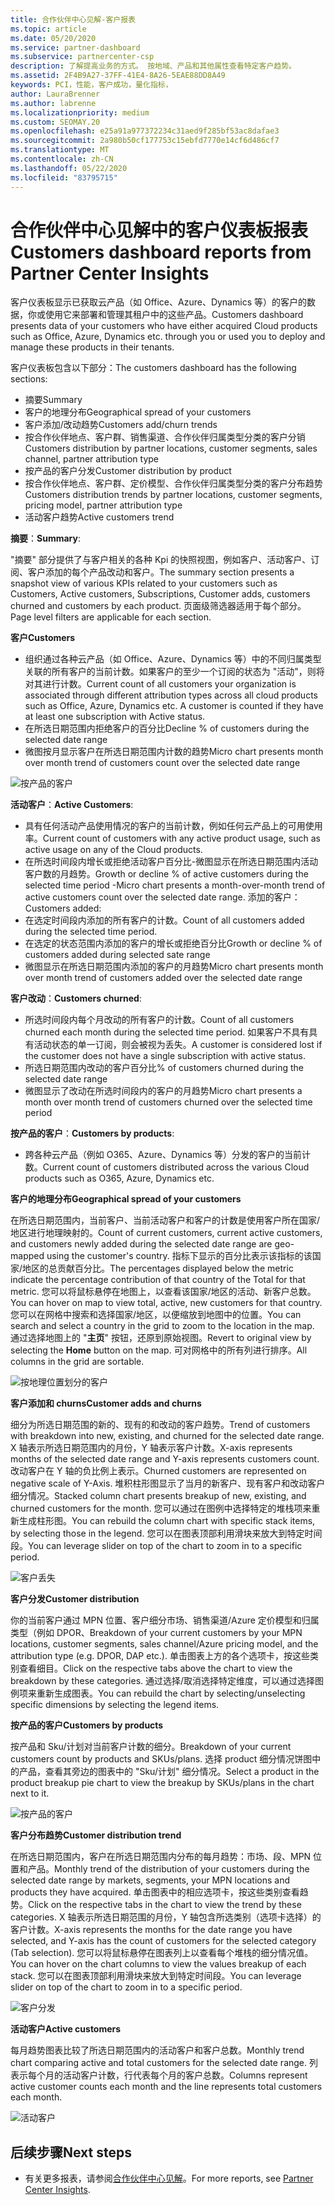 ```yaml
---
title: 合作伙伴中心见解-客户报表
ms.topic: article
ms.date: 05/20/2020
ms.service: partner-dashboard
ms.subservice: partnercenter-csp
description: 了解提高业务的方式。 按地域、产品和其他属性查看特定客户趋势。
ms.assetid: 2F4B9A27-37FF-41E4-8A26-5EAE88DD8A49
keywords: PCI，性能，客户成功，量化指标，
author: LauraBrenner
ms.author: labrenne
ms.localizationpriority: medium
ms.custom: SEOMAY.20
ms.openlocfilehash: e25a91a977372234c31aed9f285bf53ac8dafae3
ms.sourcegitcommit: 2a980b50cf177753c15ebfd7770e14cf6d486cf7
ms.translationtype: MT
ms.contentlocale: zh-CN
ms.lasthandoff: 05/22/2020
ms.locfileid: "83795715"
---
```

# <a name="customers-dashboard-reports-from-partner-center-insights"></a><span data-ttu-id="806b8-105">合作伙伴中心见解中的客户仪表板报表</span><span class="sxs-lookup"><span data-stu-id="806b8-105">Customers dashboard reports from Partner Center Insights</span></span>

<span data-ttu-id="806b8-106">客户仪表板显示已获取云产品（如 Office、Azure、Dynamics 等）的客户的数据，你或使用它来部署和管理其租户中的这些产品。</span><span class="sxs-lookup"><span data-stu-id="806b8-106">Customers dashboard presents data of your customers who have either acquired Cloud products such as Office, Azure, Dynamics etc. through you or used you to deploy and manage these products in their tenants.</span></span> 
 
<span data-ttu-id="806b8-107">客户仪表板包含以下部分：</span><span class="sxs-lookup"><span data-stu-id="806b8-107">The customers dashboard has the following sections:</span></span> 

- <span data-ttu-id="806b8-108">摘要</span><span class="sxs-lookup"><span data-stu-id="806b8-108">Summary</span></span>  
- <span data-ttu-id="806b8-109">客户的地理分布</span><span class="sxs-lookup"><span data-stu-id="806b8-109">Geographical spread of your customers</span></span> 
- <span data-ttu-id="806b8-110">客户添加/改动趋势</span><span class="sxs-lookup"><span data-stu-id="806b8-110">Customers add/churn trends</span></span> 
- <span data-ttu-id="806b8-111">按合作伙伴地点、客户群、销售渠道、合作伙伴归属类型分类的客户分销</span><span class="sxs-lookup"><span data-stu-id="806b8-111">Customers distribution by partner locations, customer segments, sales channel, partner attribution type</span></span> 
- <span data-ttu-id="806b8-112">按产品的客户分发</span><span class="sxs-lookup"><span data-stu-id="806b8-112">Customer distribution by product</span></span> 
- <span data-ttu-id="806b8-113">按合作伙伴地点、客户群、定价模型、合作伙伴归属类型分类的客户分布趋势</span><span class="sxs-lookup"><span data-stu-id="806b8-113">Customers distribution trends by partner locations, customer segments, pricing model, partner attribution type</span></span> 
- <span data-ttu-id="806b8-114">活动客户趋势</span><span class="sxs-lookup"><span data-stu-id="806b8-114">Active customers trend</span></span> 

<span data-ttu-id="806b8-115">**摘要**：</span><span class="sxs-lookup"><span data-stu-id="806b8-115">**Summary**:</span></span>

<span data-ttu-id="806b8-116">"摘要" 部分提供了与客户相关的各种 Kpi 的快照视图，例如客户、活动客户、订阅、客户添加的每个产品改动和客户。</span><span class="sxs-lookup"><span data-stu-id="806b8-116">The summary section presents a snapshot view of various KPIs related to your customers such as Customers, Active customers, Subscriptions, Customer adds, customers churned and customers by each product.</span></span> <span data-ttu-id="806b8-117">页面级筛选器适用于每个部分。</span><span class="sxs-lookup"><span data-stu-id="806b8-117">Page level filters are applicable for each section.</span></span>

<span data-ttu-id="806b8-118">**客户**</span><span class="sxs-lookup"><span data-stu-id="806b8-118">**Customers**</span></span>

- <span data-ttu-id="806b8-119">组织通过各种云产品（如 Office、Azure、Dynamics 等）中的不同归属类型关联的所有客户的当前计数。如果客户的至少一个订阅的状态为 "活动"，则将对其进行计数。</span><span class="sxs-lookup"><span data-stu-id="806b8-119">Current count of all customers your organization is associated through different attribution types across all cloud products such as Office, Azure, Dynamics etc. A customer is counted if they have at least one subscription with Active status.</span></span>  
- <span data-ttu-id="806b8-120">在所选日期范围内拒绝客户的百分比</span><span class="sxs-lookup"><span data-stu-id="806b8-120">Decline % of customers during the selected date range</span></span> 
- <span data-ttu-id="806b8-121">微图按月显示客户在所选日期范围内计数的趋势</span><span class="sxs-lookup"><span data-stu-id="806b8-121">Micro chart presents month over month trend of customers count over the selected date range</span></span>

![按产品的客户](images/pci/customerproduct.png)

<span data-ttu-id="806b8-123">**活动客户**：</span><span class="sxs-lookup"><span data-stu-id="806b8-123">**Active Customers**:</span></span>

- <span data-ttu-id="806b8-124">具有任何活动产品使用情况的客户的当前计数，例如任何云产品上的可用使用率。</span><span class="sxs-lookup"><span data-stu-id="806b8-124">Current count of customers with any active product usage, such as active usage on any of the Cloud products.</span></span> 
- <span data-ttu-id="806b8-125">在所选时间段内增长或拒绝活动客户百分比-微图显示在所选日期范围内活动客户数的月趋势。</span><span class="sxs-lookup"><span data-stu-id="806b8-125">Growth or decline % of active customers during the selected time period -Micro chart presents a month-over-month trend of active customers count over the selected date range.</span></span>
<span data-ttu-id="806b8-126">添加的客户：</span><span class="sxs-lookup"><span data-stu-id="806b8-126">Customers added:</span></span>
- <span data-ttu-id="806b8-127">在选定时间段内添加的所有客户的计数。</span><span class="sxs-lookup"><span data-stu-id="806b8-127">Count of all customers added during the selected time period.</span></span>
- <span data-ttu-id="806b8-128">在选定的状态范围内添加的客户的增长或拒绝百分比</span><span class="sxs-lookup"><span data-stu-id="806b8-128">Growth or decline % of customers added during selected sate range</span></span> 
- <span data-ttu-id="806b8-129">微图显示在所选日期范围内添加的客户的月趋势</span><span class="sxs-lookup"><span data-stu-id="806b8-129">Micro chart presents month over month trend of customers added over the selected date range</span></span> 

<span data-ttu-id="806b8-130">**客户改动**：</span><span class="sxs-lookup"><span data-stu-id="806b8-130">**Customers churned**:</span></span>
- <span data-ttu-id="806b8-131">所选时间段内每个月改动的所有客户的计数。</span><span class="sxs-lookup"><span data-stu-id="806b8-131">Count of all customers churned each month during the selected time period.</span></span> <span data-ttu-id="806b8-132">如果客户不具有具有活动状态的单一订阅，则会被视为丢失。</span><span class="sxs-lookup"><span data-stu-id="806b8-132">A customer is considered lost if the customer does not have a single subscription with active status.</span></span> 
- <span data-ttu-id="806b8-133">所选日期范围内改动的客户百分比</span><span class="sxs-lookup"><span data-stu-id="806b8-133">% of customers churned during the selected date range</span></span> 
- <span data-ttu-id="806b8-134">微图显示了改动在所选时间段内的客户的月趋势</span><span class="sxs-lookup"><span data-stu-id="806b8-134">Micro chart presents a month over month trend of customers churned over the selected time period</span></span> 
 
<span data-ttu-id="806b8-135">**按产品的客户**：</span><span class="sxs-lookup"><span data-stu-id="806b8-135">**Customers by products**:</span></span>
- <span data-ttu-id="806b8-136">跨各种云产品（例如 O365、Azure、Dynamics 等）分发的客户的当前计数。</span><span class="sxs-lookup"><span data-stu-id="806b8-136">Current count of customers distributed across the various Cloud products such as O365, Azure, Dynamics etc.</span></span>  

<span data-ttu-id="806b8-137">**客户的地理分布**</span><span class="sxs-lookup"><span data-stu-id="806b8-137">**Geographical spread of your customers**</span></span>

<span data-ttu-id="806b8-138">在所选日期范围内，当前客户、当前活动客户和客户的计数是使用客户所在国家/地区进行地理映射的。</span><span class="sxs-lookup"><span data-stu-id="806b8-138">Count of current customers, current active customers, and customers newly added during the selected date range are geo-mapped using the customer's country.</span></span> <span data-ttu-id="806b8-139">指标下显示的百分比表示该指标的该国家/地区的总贡献百分比。</span><span class="sxs-lookup"><span data-stu-id="806b8-139">The percentages displayed below the metric indicate the percentage contribution of that country of the Total for that metric.</span></span> <span data-ttu-id="806b8-140">您可以将鼠标悬停在地图上，以查看该国家/地区的活动、新客户总数。</span><span class="sxs-lookup"><span data-stu-id="806b8-140">You can hover on map to view total, active, new customers for that country.</span></span> <span data-ttu-id="806b8-141">您可以在网格中搜索和选择国家/地区，以便缩放到地图中的位置。</span><span class="sxs-lookup"><span data-stu-id="806b8-141">You can search and select a country in the grid to zoom to the location in the map.</span></span> <span data-ttu-id="806b8-142">通过选择地图上的 "**主页**" 按钮，还原到原始视图。</span><span class="sxs-lookup"><span data-stu-id="806b8-142">Revert to original view by selecting the **Home** button on the map.</span></span> <span data-ttu-id="806b8-143">可对网格中的所有列进行排序。</span><span class="sxs-lookup"><span data-stu-id="806b8-143">All columns in the grid are sortable.</span></span>  

![按地理位置划分的客户](images/pci/customersgeo.png)

<span data-ttu-id="806b8-145">**客户添加和 churns**</span><span class="sxs-lookup"><span data-stu-id="806b8-145">**Customer adds and churns**</span></span>

<span data-ttu-id="806b8-146">细分为所选日期范围的新的、现有的和改动的客户趋势。</span><span class="sxs-lookup"><span data-stu-id="806b8-146">Trend of customers with breakdown into new, existing, and churned for the selected date range.</span></span> <span data-ttu-id="806b8-147">X 轴表示所选日期范围内的月份，Y 轴表示客户计数。</span><span class="sxs-lookup"><span data-stu-id="806b8-147">X-axis represents months of the selected date range and Y-axis represents customers count.</span></span> <span data-ttu-id="806b8-148">改动客户在 Y 轴的负比例上表示。</span><span class="sxs-lookup"><span data-stu-id="806b8-148">Churned customers are represented on negative scale of Y-Axis.</span></span> <span data-ttu-id="806b8-149">堆积柱形图显示了当月的新客户、现有客户和改动客户细分情况。</span><span class="sxs-lookup"><span data-stu-id="806b8-149">Stacked column chart presents breakup of new, existing, and churned customers for the month.</span></span> <span data-ttu-id="806b8-150">您可以通过在图例中选择特定的堆栈项来重新生成柱形图。</span><span class="sxs-lookup"><span data-stu-id="806b8-150">You can rebuild the column chart with specific stack items, by selecting those in the legend.</span></span> <span data-ttu-id="806b8-151">您可以在图表顶部利用滑块来放大到特定时间段。</span><span class="sxs-lookup"><span data-stu-id="806b8-151">You can leverage slider on top of the chart to zoom in to a specific period.</span></span> 

![客户丢失](images/pci/customerslost.png)

<span data-ttu-id="806b8-153">**客户分发**</span><span class="sxs-lookup"><span data-stu-id="806b8-153">**Customer distribution**</span></span>

<span data-ttu-id="806b8-154">你的当前客户通过 MPN 位置、客户细分市场、销售渠道/Azure 定价模型和归属类型（例如 DPOR、</span><span class="sxs-lookup"><span data-stu-id="806b8-154">Breakdown of your current customers by your MPN locations, customer segments, sales channel/Azure pricing model, and the attribution type (e.g. DPOR, DAP etc.).</span></span> <span data-ttu-id="806b8-155">单击图表上方的各个选项卡，按这些类别查看细目。</span><span class="sxs-lookup"><span data-stu-id="806b8-155">Click on the respective tabs above the chart to view the breakdown by these categories.</span></span> <span data-ttu-id="806b8-156">通过选择/取消选择特定维度，可以通过选择图例项来重新生成图表。</span><span class="sxs-lookup"><span data-stu-id="806b8-156">You can rebuild the chart by selecting/unselecting specific dimensions by selecting the legend items.</span></span> 

<span data-ttu-id="806b8-157">**按产品的客户**</span><span class="sxs-lookup"><span data-stu-id="806b8-157">**Customers by products**</span></span>

<span data-ttu-id="806b8-158">按产品和 Sku/计划对当前客户计数的细分。</span><span class="sxs-lookup"><span data-stu-id="806b8-158">Breakdown of your current customers count by products and SKUs/plans.</span></span> <span data-ttu-id="806b8-159">选择 product 细分情况饼图中的产品，查看其旁边的图表中的 "Sku/计划" 细分情况。</span><span class="sxs-lookup"><span data-stu-id="806b8-159">Select a product in the product breakup pie chart to view the breakup by SKUs/plans in the chart next to it.</span></span>

![按产品的客户](images/pci/customerbyprod.png)

<span data-ttu-id="806b8-161">**客户分布趋势**</span><span class="sxs-lookup"><span data-stu-id="806b8-161">**Customer distribution trend**</span></span> 

<span data-ttu-id="806b8-162">在所选日期范围内，客户在所选日期范围内分布的每月趋势：市场、段、MPN 位置和产品。</span><span class="sxs-lookup"><span data-stu-id="806b8-162">Monthly trend of the distribution of your customers during the selected date range by markets, segments, your MPN locations and products they have acquired.</span></span> <span data-ttu-id="806b8-163">单击图表中的相应选项卡，按这些类别查看趋势。</span><span class="sxs-lookup"><span data-stu-id="806b8-163">Click on the respective tabs in the chart to view the trend by these categories.</span></span> <span data-ttu-id="806b8-164">X 轴表示所选日期范围的月份，Y 轴包含所选类别（选项卡选择）的客户计数。</span><span class="sxs-lookup"><span data-stu-id="806b8-164">X-axis represents the months for the date range you have selected, and Y-axis has the count of customers for the selected category (Tab selection).</span></span> <span data-ttu-id="806b8-165">您可以将鼠标悬停在图表列上以查看每个堆栈的细分情况值。</span><span class="sxs-lookup"><span data-stu-id="806b8-165">You can hover on the chart columns to view the values breakup of each stack.</span></span> <span data-ttu-id="806b8-166">您可以在图表顶部利用滑块来放大到特定时间段。</span><span class="sxs-lookup"><span data-stu-id="806b8-166">You can leverage slider on top of the chart to zoom in to a specific period.</span></span>   

![客户分发](images/pci/customerdistri.png)

<span data-ttu-id="806b8-168">**活动客户**</span><span class="sxs-lookup"><span data-stu-id="806b8-168">**Active customers**</span></span>

<span data-ttu-id="806b8-169">每月趋势图表比较了所选日期范围内的活动客户和客户总数。</span><span class="sxs-lookup"><span data-stu-id="806b8-169">Monthly trend chart comparing active and total customers for the selected date range.</span></span> <span data-ttu-id="806b8-170">列表示每个月的活动客户计数，行代表每个月的客户总数。</span><span class="sxs-lookup"><span data-stu-id="806b8-170">Columns represent active customer counts each month and the line represents total customers each month.</span></span> 

![活动客户](images/pci/activecustomer.png)

## <a name="next-steps"></a><span data-ttu-id="806b8-172">后续步骤</span><span class="sxs-lookup"><span data-stu-id="806b8-172">Next steps</span></span>

- <span data-ttu-id="806b8-173">有关更多报表，请参阅[合作伙伴中心见解](partner-center-insights.md)。</span><span class="sxs-lookup"><span data-stu-id="806b8-173">For more reports, see [Partner Center Insights](partner-center-insights.md).</span></span>
